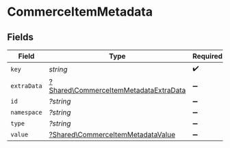 # CommerceItemMetadata


## Fields

| Field                                                                                         | Type                                                                                          | Required                                                                                      | Description                                                                                   |
| --------------------------------------------------------------------------------------------- | --------------------------------------------------------------------------------------------- | --------------------------------------------------------------------------------------------- | --------------------------------------------------------------------------------------------- |
| `key`                                                                                         | *string*                                                                                      | :heavy_check_mark:                                                                            | N/A                                                                                           |
| `extraData`                                                                                   | [?Shared\CommerceItemMetadataExtraData](../../Models/Shared/CommerceItemMetadataExtraData.md) | :heavy_minus_sign:                                                                            | N/A                                                                                           |
| `id`                                                                                          | *?string*                                                                                     | :heavy_minus_sign:                                                                            | N/A                                                                                           |
| `namespace`                                                                                   | *?string*                                                                                     | :heavy_minus_sign:                                                                            | N/A                                                                                           |
| `type`                                                                                        | *?string*                                                                                     | :heavy_minus_sign:                                                                            | N/A                                                                                           |
| `value`                                                                                       | [?Shared\CommerceItemMetadataValue](../../Models/Shared/CommerceItemMetadataValue.md)         | :heavy_minus_sign:                                                                            | N/A                                                                                           |